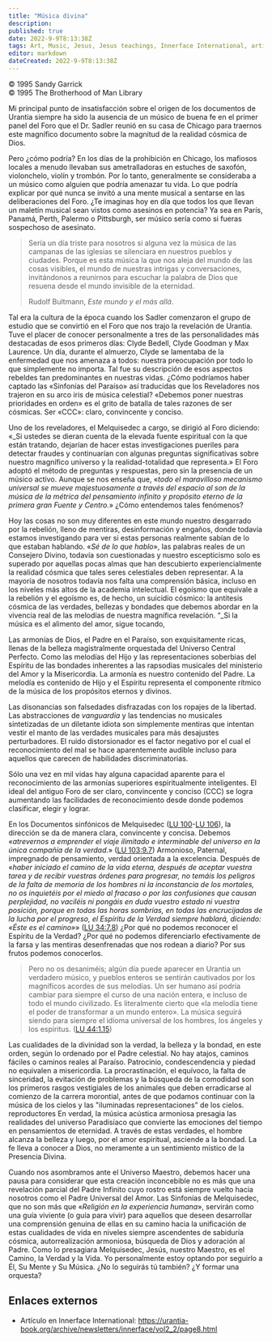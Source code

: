 ```yaml
---
title: "Música divina"
description: 
published: true
date: 2022-9-9T8:13:38Z
tags: Art, Music, Jesus, Jesus teachings, Innerface International, article
editor: markdown
dateCreated: 2022-9-9T8:13:38Z
---
```


<p class="v-card v-sheet theme--light grey lighten-3 px-2">© 1995 Sandy Garrick<br>© 1995 The Brotherhood of Man Library</p>

Mi principal punto de insatisfacción sobre el origen de los documentos de Urantia siempre ha sido la ausencia de un músico de buena fe en el primer panel del Foro que el Dr. Sadler reunió en su casa de Chicago para traernos este magnífico documento sobre la magnitud de la realidad cósmica de Dios.

Pero ¿cómo podría? En los días de la prohibición en Chicago, los mafiosos locales a menudo llevaban sus ametralladoras en estuches de saxofón, violonchelo, violín y trombón. Por lo tanto, generalmente se consideraba a un músico como alguien que podría amenazar tu vida. Lo que podría explicar por qué nunca se invitó a una mente musical a sentarse en las deliberaciones del Foro. ¿Te imaginas hoy en día que todos los que llevan un maletín musical sean vistos como asesinos en potencia? Ya sea en París, Panamá, Perth, Palermo o Pittsburgh, ser músico sería como si fueras sospechoso de asesinato.

> Sería un día triste para nosotros si alguna vez la música de las campanas de las iglesias se silenciara en nuestros pueblos y ciudades. Porque es esta música la que nos aleja del mundo de las cosas visibles, el mundo de nuestras intrigas y conversaciones, invitándonos a reunirnos para escuchar la palabra de Dios que resuena desde el mundo invisible de la eternidad.
>
> Rudolf Bultmann, _Este mundo y el más allá_.

Tal era la cultura de la época cuando los Sadler comenzaron el grupo de estudio que se convirtió en el Foro que nos trajo la revelación de Urantia. Tuve el placer de conocer personalmente a tres de las personalidades más destacadas de esos primeros días: Clyde Bedell, Clyde Goodman y Max Laurence. Un día, durante el almuerzo, Clyde se lamentaba de la enfermedad que nos amenaza a todos: nuestra preocupación por todo lo que simplemente no importa. Tal fue su descripción de esos aspectos rebeldes tan predominantes en nuestras vidas. ¿Cómo podríamos haber captado las «Sinfonías del Paraíso» así traducidas que los Reveladores nos trajeron en su arco iris de música celestial? «Debemos poner nuestras prioridades en orden» es el grito de batalla de tales razones de ser cósmicas. Ser «CCC»: claro, convincente y conciso.

Uno de los reveladores, el Melquisedec a cargo, se dirigió al Foro diciendo: «_Si ustedes se dieran cuenta de la elevada fuente espiritual con la que están tratando, dejarían de hacer estas investigaciones pueriles para detectar fraudes y continuarían con algunas preguntas significativas sobre nuestro magnífico universo y la realidad-totalidad que representa.» El Foro adoptó el método de preguntas y respuestas, pero sin la presencia de un músico activo. Aunque se nos enseña que, «_todo el maravilloso mecanismo universal se mueve majestuosamente a través del espacio al son de la música de la métrica del pensamiento infinito y propósito eterno de la primera gran Fuente y Centro._» ¿Cómo entendemos tales fenómenos?

Hoy las cosas no son muy diferentes en este mundo nuestro desgarrado por la rebelión, lleno de mentiras, desinformación y engaños, donde todavía estamos investigando para ver si estas personas realmente sabían de lo que estaban hablando. «_Sé de lo que hablo_», las palabras reales de un Consejero Divino, todavía son cuestionadas y nuestro escepticismo solo es superado por aquellas pocas almas que han descubierto experiencialmente la realidad cósmica que tales seres celestiales deben representar. A la mayoría de nosotros todavía nos falta una comprensión básica, incluso en los niveles más altos de la academia intelectual. El egoísmo que equivale a la rebelión y el egoísmo es, de hecho, un suicidio cósmico: la antítesis cósmica de las verdades, bellezas y bondades que debemos abordar en la vivencia real de las melodías de nuestra magnífica revelación. “_Si la música es el alimento del amor, sigue tocando,

Las armonías de Dios, el Padre en el Paraíso, son exquisitamente ricas, llenas de la belleza magistralmente orquestada del Universo Central Perfecto. Como las melodías del Hijo y las representaciones soberbias del Espíritu de las bondades inherentes a las rapsodias musicales del ministerio del Amor y la Misericordia. La armonía es nuestro contenido del Padre. La melodía es contenido de Hijo y el Espíritu representa el componente rítmico de la música de los propósitos eternos y divinos.

Las disonancias son falsedades disfrazadas con los ropajes de la libertad. Las abstracciones de _vanguardia_ y las tendencias no musicales sintetizadas de un diletante idiota son simplemente mentiras que intentan vestir el manto de las verdades musicales para más desajustes perturbadores. El ruido distorsionador es el factor negativo por el cual el reconocimiento del mal se hace aparentemente audible incluso para aquellos que carecen de habilidades discriminatorias.

Sólo una vez en mil vidas hay alguna capacidad aparente para el reconocimiento de las armonías superiores espiritualmente inteligentes. El ideal del antiguo Foro de ser claro, convincente y conciso (CCC) se logra aumentando las facilidades de reconocimiento desde donde podemos clasificar, elegir y lograr.

En los Documentos sinfónicos de Melquisedec ([LU 100](/es/The_Urantia_Book/106)-[LU 106](/es/The_Urantia_Book/100)), la dirección se da de manera clara, convincente y concisa. Debemos «_atrevernos a emprender el viaje ilimitado e interminable del universo en la única compañía de la verdad._» ([LU 103:9.7](/es/The_Urantia_Book/103#p9_7)) Armonioso, Paternal, impregnado de pensamiento, verdad orientada a la excelencia. Después de «_haber iniciado el camino de la vida eterna, después de aceptar vuestra tarea y de recibir vuestras órdenes para progresar, no temáis los peligros de la falta de memoria de los hombres ni la inconstancia de los mortales, no os inquietéis por el miedo al fracaso o por las confusiones que causan perplejidad, no vaciléis ni pongáis en duda vuestro estado ni vuestra posición, porque en todas las horas sombrías, en todas las encrucijadas de la lucha por el progreso, el Espíritu de la Verdad siempre hablará, diciendo: «Éste es el camino»_» ([LU 34:7.8](/es/The_Urantia_Book/34#p7_8)) ¿Por qué no podemos reconocer el Espíritu de la Verdad? ¿Por qué no podemos diferenciarlo efectivamente de la farsa y las mentiras desenfrenadas que nos rodean a diario? Por sus frutos podemos conocerlos.

>  Pero no os desaniméis; algún día puede aparecer en Urantia un verdadero músico, y pueblos enteros se sentirán cautivados por los magníficos acordes de sus melodías. Un ser humano así podría cambiar para siempre el curso de una nación entera, e incluso de todo el mundo civilizado. Es literalmente cierto que «la melodía tiene el poder de transformar a un mundo entero». La música seguirá siendo para siempre el idioma universal de los hombres, los ángeles y los espíritus. ([LU 44:1.15](/es/The_Urantia_Book/44#p1_15))

Las cualidades de la divinidad son la verdad, la belleza y la bondad, en este orden, según lo ordenado por el Padre celestial. No hay atajos, caminos fáciles o caminos reales al Paraíso. Patrocinio, condescendencia y piedad no equivalen a misericordia. La procrastinación, el equívoco, la falta de sinceridad, la evitación de problemas y la búsqueda de la comodidad son los primeros rasgos vestigiales de los animales que deben erradicarse al comienzo de la carrera morontial, antes de que podamos continuar con la música de los cielos y las "iluminadas representaciones" de los cielos. reproductores En verdad, la música acústica armoniosa presagia las realidades del universo Paradisíaco que convierte las emociones del tiempo en pensamientos de eternidad. A través de estas verdades, el hombre alcanza la belleza y luego, por el amor espiritual, asciende a la bondad. La fe lleva a conocer a Dios, no meramente a un sentimiento místico de la Presencia Divina.

Cuando nos asombramos ante el Universo Maestro, debemos hacer una pausa para considerar que esta creación inconcebible no es más que una revelación parcial del Padre Infinito cuyo rostro está siempre vuelto hacia nosotros como el Padre Universal del Amor. Las Sinfonías de Melquisedec, que no son más que «_Religión en la experiencia humana_», servirán como una guía viviente (o guía para vivir) para aquellos que deseen desarrollar una comprensión genuina de ellas en su camino hacia la unificación de estas cualidades de vida en niveles siempre ascendentes de sabiduría cósmica, autorrealización armoniosa, búsqueda de Dios y adoración al Padre. Como lo presagiara Melquisedec, Jesús, nuestro Maestro, es el Camino, la Verdad y la Vida. Yo personalmente estoy optando por seguirlo a Él, Su Mente y Su Música. ¿No lo seguirás tú también? ¿Y formar una orquesta?

## Enlaces externos

- Artículo en Innerface International: https://urantia-book.org/archive/newsletters/innerface/vol2_2/page8.html


